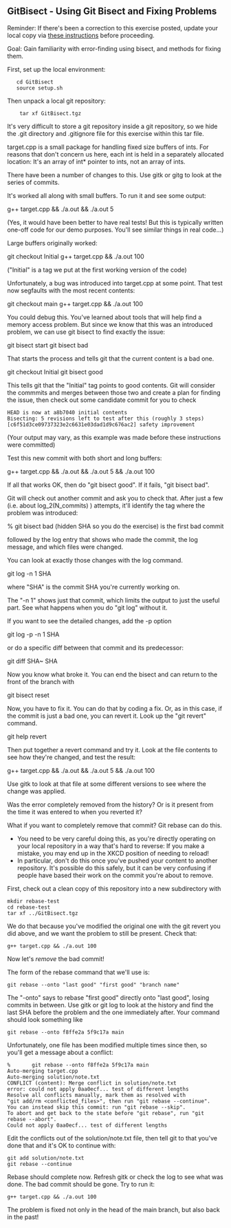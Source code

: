## GitBisect - Using Git Bisect and Fixing Problems

Reminder: If there's been a correction to this exercise posted, update your local copy via [these instructions](https://docs.google.com/document/d/1g3b2e7wf3mWaIZ4U6MkNR5B4fQuO71y6Q341LGs45HQ/edit?usp=sharing) before proceeding.

Goal: Gain familiarity with error-finding using bisect, and methods for fixing them.

First, set up the local environment:
```
   cd GitBisect
   source setup.sh
```

Then unpack a local git repository:

```
    tar xf GitBisect.tgz
```

It's very difficult to store a git repository inside a git repository, so we hide the .git directory and .gitignore file for this exercise within this tar file.

target.cpp is a small package for handling fixed size buffers of ints.
For reasons that don't concern us here, each int is held in a separately allocated location:
It's an array of int* pointer to ints, not an array of ints.

There have been a number of changes to this.  Use gitk or gitg to look at the series of commits.

It's worked all along with small buffers. To run it and see some output:

g++ target.cpp && ./a.out && ./a.out 5

(Yes, it would have been better to have real tests!  But this is typically written one-off code for our demo purposes.  You'll see similar things in real code...)

Large buffers originally worked:

git checkout Initial
g++ target.cpp && ./a.out 100

("Initial" is a tag we put at the first working version of the code)

Unfortunately, a bug was introduced into target.cpp at some point.
That test now segfaults with the most recent contents:

git checkout main
g++ target.cpp && ./a.out 100

You could debug this. You've learned about tools that will help find a memory access problem. But since we know that this was an introduced problem, we can use git bisect to find exactly the issue:

git bisect start
git bisect bad

That starts the process and tells git that the current content is a bad one.

git checkout Initial
git bisect good

This tells git that the "Initial" tag points to good contents.  Git will consider the commmits and merges between those two and create a plan for finding the issue, then check out some candidate commit for you to check

```
HEAD is now at a8b7040 initial contents
Bisecting: 5 revisions left to test after this (roughly 3 steps)
[c6f51d3ce09737323e2c6631e03dad1d9c676ac2] safety improvement
```

(Your output may vary, as this example was made before these instructions were committed)

Test this new commit with both short and long buffers:

g++ target.cpp && ./a.out && ./a.out 5 && ./a.out 100

If all that works OK, then do "git bisect good". If it fails, "git bisect bad".

Git will check out another commit and ask you to check that.
After just a few (i.e. about log_2(N_commits) ) attempts, it'll identify the tag where the
problem was introduced:

% git bisect bad
(hidden SHA so you do the exercise) is the first bad commit

followed by the log entry that shows who made the commit, the log message, and which files were changed.

You can look at exactly those changes with the log command.

git log -n 1 SHA

where "SHA" is the commit SHA you're currently working on.

The "-n 1" shows just that commit, which limits the output to just the useful part.
See what happens when you do "git log" without it.

If you want to see the detailed changes, add the -p option

git log -p -n 1 SHA

or do a specific diff between that commit and its predecessor:

git diff SHA~ SHA

Now you know what broke it.
You can end the bisect and can return to the front of the branch with

git bisect reset

Now, you have to fix it.  You can do that by coding a fix.  Or, as in this case,
if the commit is just a bad one, you can revert it.  Look up the "git revert" command.

git help revert

Then put together a revert command and try it. Look at the file contents to see how
they're changed, and test the result:

g++ target.cpp && ./a.out && ./a.out 5 && ./a.out 100

Use gitk to look at that file at some different versions to see where the change was applied.

Was the error completely removed from the history? Or is it present from the time it was entered to when you reverted it?

What if you want to completely remove that commit?  Git rebase can do this.
 - You need to be very careful doing this, as you're directly operating on your local repository in a way that's hard to reverse:  If you make a mistake, you may end up in the XKCD position of needing to reload!
- In particular, don't do this once you've pushed your content to another repository. It's possible do this safely, but it can be very confusing if people have based their work on the commit you're about to remove.

First, check out a clean copy of this repository into a new subdirectory with
```
mkdir rebase-test
cd rebase-test
tar xf ../GitBisect.tgz
```
We do that because you've modified the original one with the git revert you did above, and we want the problem to still be present.  Check that:

```
g++ target.cpp && ./a.out 100
```

Now let's *remove* the bad commit!

The form of the rebase command that we'll use is:

```
git rebase --onto "last good" "first good" "branch name"
```

The "-onto" says to rebase "first good" directly onto "last good", losing commits in between. Use gitk or git log to look at the history and find the last SHA before the problem and the one immediately after. Your command should look something like

```
git rebase --onto f8ffe2a 5f9c17a main
```

Unfortunately, one file has been modified multiple times since then, so you'll get a message about a conflict:

```
%       git rebase --onto f8ffe2a 5f9c17a main
Auto-merging target.cpp
Auto-merging solution/note.txt
CONFLICT (content): Merge conflict in solution/note.txt
error: could not apply 0aa0ecf... test of different lengths
Resolve all conflicts manually, mark them as resolved with
"git add/rm <conflicted_files>", then run "git rebase --continue".
You can instead skip this commit: run "git rebase --skip".
To abort and get back to the state before "git rebase", run "git rebase --abort".
Could not apply 0aa0ecf... test of different lengths
```

Edit the conflicts out of the solution/note.txt file, then tell git to that you've done that and it's OK to continue with:

```
git add solution/note.txt
git rebase --continue
```

Rebase should complete now.  Refresh gitk or check the log to see what was done. The bad commit should be gone.  Try to run it:

```
g++ target.cpp && ./a.out 100
```

The problem is fixed not only in the head of the main branch, but also back in the past!





